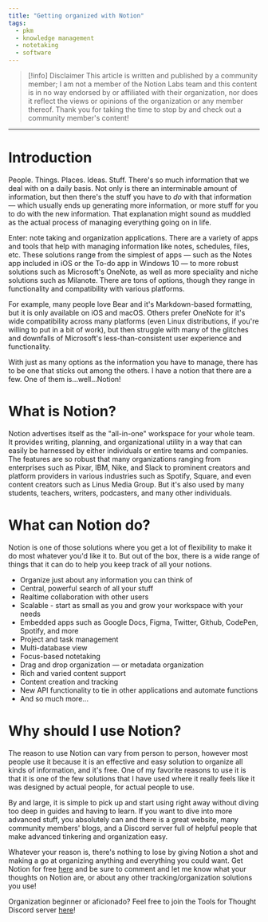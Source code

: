 ```yaml
---
title: "Getting organized with Notion"
tags:
  - pkm
  - knowledge management
  - notetaking
  - software
---
```


>[!info] Disclaimer
This article is written and published by a community member; I am not a member of the Notion Labs team and this content is in no way endorsed by or affiliated with their organization, nor does it reflect the views or opinions of the organization or any member thereof. Thank you for taking the time to stop by and check out a community member's content!

---
# Introduction

People. Things. Places. Ideas. Stuff. There's so much information that we deal with on a daily basis. Not only is there an interminable amount of information, but then there's the stuff you have to _do_ with that information — which usually ends up generating more information, or more stuff for you to do with the new information. That explanation might sound as muddled as the actual process of managing everything going on in life.

Enter: note taking and organization applications. There are a variety of apps and tools that help with managing information like notes, schedules, files, etc. These solutions range from the simplest of apps — such as the Notes app included in iOS or the To-do app in Windows 10 — to more robust solutions such as Microsoft's OneNote, as well as more speciality and niche solutions such as Milanote. There are tons of options, though they range in functionality and compatibility with various platforms.

For example, many people love Bear and it's Markdown-based formatting, but it is only available on iOS and macOS. Others prefer OneNote for it's wide compatibility across many platforms (even Linux distributions, if you're willing to put in a bit of work), but then struggle with many of the glitches and downfalls of Microsoft's less-than-consistent user experience and functionality.

With just as many options as the information you have to manage, there has to be one that sticks out among the others. I have a notion that there are a few. One of them is...well...Notion!

# What is Notion?

Notion advertises itself as the "all-in-one" workspace for your whole team. It provides writing, planning, and organizational utility in a way that can easily be harnessed by either individuals or entire teams and companies. The features are so robust that many organizations ranging from enterprises such as Pixar, IBM, Nike, and Slack to prominent creators and platform providers in various industries such as Spotify, Square, and even content creators such as Linus Media Group. But it's also used by many students, teachers, writers, podcasters, and many other individuals.

# What can Notion do?

Notion is one of those solutions where you get a lot of flexibility to make it do most whatever you'd like it to. But out of the box, there is a wide range of things that it can do to help you keep track of all your notions.

- Organize just about any information you can think of
- Central, powerful search of all your stuff
- Realtime collaboration with other users
- Scalable - start as small as you and grow your workspace with your needs
- Embedded apps such as Google Docs, Figma, Twitter, Github, CodePen, Spotify, and more
- Project and task management
- Multi-database view
- Focus-based notetaking
- Drag and drop organization — or metadata organization
- Rich and varied content support
- Content creation and tracking
- New API functionality to tie in other applications and automate functions
- And so much more...

# Why should I use Notion?

The reason to use Notion can vary from person to person, however most people use it because it is an effective and easy solution to organize all kinds of information, and it's free. One of my favorite reasons to use it is that it is one of the few solutions that I have used where it really feels like it was designed by actual people, for actual people to use.

By and large, it is simple to pick up and start using right away without diving too deep in guides and having to learn. If you want to dive into more advanced stuff, you absolutely can and there is a great website, many community members' blogs, and a Discord server full of helpful people that make advanced tinkering and organization easy.

Whatever your reason is, there's nothing to lose by giving Notion a shot and making a go at organizing anything and everything you could want. Get Notion for free [here](https://www.blogger.com/blog/post/edit/8562458718891840214/8525660830123972495#) and be sure to comment and let me know what your thoughts on Notion are, or about any other tracking/organization solutions you use!

Organization beginner or aficionado? Feel free to join the Tools for Thought Discord server [here](https://www.blogger.com/blog/post/edit/8562458718891840214/8525660830123972495#)!